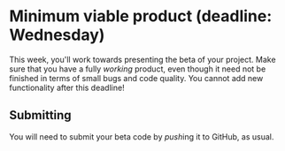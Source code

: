 # Minimum viable product (deadline: Wednesday)

This week, you'll work towards presenting the beta of your project. Make sure that you have a fully *working* product, even though it need not be finished in terms of small bugs and code quality. You cannot add new functionality after this deadline!

## Submitting

You will need to submit your beta code by *push*ing it to GitHub, as usual.

